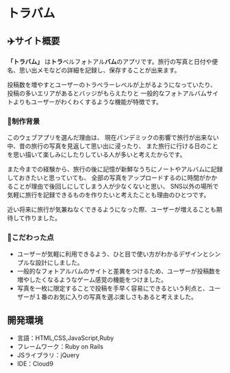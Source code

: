
# トラバム

## ✈️サイト概要
**「トラバム」** は**トラ**ベルフォトアル**バム**のアプリです。旅行の写真と日付や便名、思い出メモなどの詳細を記録し、保存することが出来ます。

投稿数を増やすとユーザーのトラベラーレベルが上がるようになっていたり、
投稿の多いエリアがあるとバッジがもらえたりと
一般的なフォトアルバムサイトよりもユーザーがわくわくするような機能が特徴です。

### 📸制作背景
このウェブアプリを選んだ理由は、
現在パンデミックの影響で旅行が出来ない中、昔の旅行の写真を見返して思い出に浸ったり、
また旅行に行ける日のことを思い描いて楽しみにしたりしている人が多いと考えたからです。

また今までの経験から、旅行の後に記憶が新鮮なうちにノートやアルバムに記録しておきたいと思っていても、
全部の写真をアップロードするのに時間がかかることが理由で後回しにしてしまう人が少なくないと思い、
SNS以外の場所で気軽に旅行を記録できるものを作りたいと考えたことも理由のひとつです。

近い将来に旅行が気兼ねなくできるようになった際、ユーザーが増えることも期待して作りました。

### 👀こだわった点
- ユーザーが気軽に利用できるよう、ひと目で使い方がわかるデザインとシンプルな設計にしました。
- 一般的なフォトアルバムのサイトと差異をつけるため、ユーザーが投稿数を増やしたくなるようなゲーム感覚の機能をつけました。
- 写真を一枚に限定することで投稿を手早く容易にできるという利点と、ユーザーが１番のお気に入りの写真を選ぶ楽しさもあると考えました。

## 開発環境
- 言語：HTML,CSS,JavaScript,Ruby
- フレームワーク：Ruby on Rails
- JSライブラリ：jQuery
- IDE：Cloud9
